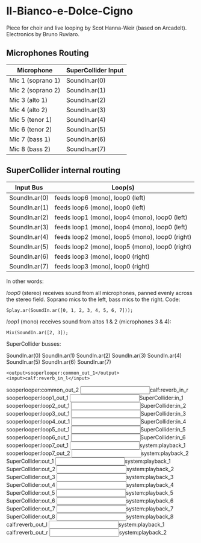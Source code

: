 # Il-Bianco-e-Dolce-Cigno
Piece for choir and live looping by Scot Hanna-Weir (based on Arcadelt). Electronics by Bruno Ruviaro.


## Microphones Routing

| Microphone | SuperCollider Input |
| ---------- | ------------------- |
| Mic 1 (soprano 1) | SoundIn.ar(0) |
| Mic 2 (soprano 2) | SoundIn.ar(1) |
| Mic 3 (alto 1) | SoundIn.ar(2) |
| Mic 4 (alto 2) | SoundIn.ar(3) |
| Mic 5 (tenor 1) | SoundIn.ar(4) |
| Mic 6 (tenor 2) | SoundIn.ar(5) |
| Mic 7 (bass 1) | SoundIn.ar(6) |
| Mic 8 (bass 2) | SoundIn.ar(7) |

## SuperCollider internal routing

| Input Bus | Loop(s) |
| --------- | ------- |
| SoundIn.ar(0) | feeds loop6 (mono), loop0 (left) |
| SoundIn.ar(1) | feeds loop6 (mono), loop0 (left) |
| SoundIn.ar(2) | feeds loop1 (mono), loop4 (mono), loop0 (left) |
| SoundIn.ar(3) | feeds loop1 (mono), loop4 (mono), loop0 (left) |
| SoundIn.ar(4) | feeds loop2 (mono), loop5 (mono), loop0 (right) |
| SoundIn.ar(5) | feeds loop2 (mono), loop5 (mono), loop0 (right) |
| SoundIn.ar(6) | feeds loop3 (mono), loop0 (right) |
| SoundIn.ar(7) | feeds loop3 (mono), loop0 (right) |

In other words:

*loop0* (stereo) receives sound from all microphones, panned evenly across the stereo field. Soprano mics to the left, bass mics to the right. Code:

    Splay.ar(SoundIn.ar([0, 1, 2, 3, 4, 5, 6, 7]));

*loop1* (mono) receives sound from altos 1 & 2 (microphones 3 & 4):

    Mix(SoundIn.ar([2, 3]);

SuperCollider busses:

SoundIn.ar(0)
SoundIn.ar(1)
SoundIn.ar(2)
SoundIn.ar(3)
SoundIn.ar(4)
SoundIn.ar(5)
SoundIn.ar(6)
SoundIn.ar(7)

    <output>sooperlooper:common_out_1</output>
    <input>calf:reverb_in_l</input>
  </connection>
  <connection>
    <output>sooperlooper:common_out_2</output>
    <input>calf:reverb_in_r</input>
  </connection>


<connection>
    <output>sooperlooper:loop1_out_1</output>
    <input>SuperCollider:in_1</input>
  </connection>
  <connection>
    <output>sooperlooper:loop2_out_1</output>
    <input>SuperCollider:in_2</input>
  </connection>
  <connection>
    <output>sooperlooper:loop3_out_1</output>
    <input>SuperCollider:in_3</input>
  </connection>
  <connection>
    <output>sooperlooper:loop4_out_1</output>
    <input>SuperCollider:in_4</input>
  </connection>
  <connection>
    <output>sooperlooper:loop5_out_1</output>
    <input>SuperCollider:in_5</input>
  </connection>
  <connection>
    <output>sooperlooper:loop6_out_1</output>
    <input>SuperCollider:in_6</input>
  </connection>
  <connection>
    <output>sooperlooper:loop7_out_1</output>
    <input>system:playback_1</input>
  </connection>
  <connection>
    <output>sooperlooper:loop7_out_2</output>
    <input>system:playback_2</input>
  </connection>
  <connection>
    <output>SuperCollider:out_1</output>
    <input>system:playback_1</input>
  </connection>
  <connection>
    <output>SuperCollider:out_2</output>
    <input>system:playback_2</input>
  </connection>
  <connection>
    <output>SuperCollider:out_3</output>
    <input>system:playback_3</input>
  </connection>
  <connection>
    <output>SuperCollider:out_4</output>
    <input>system:playback_4</input>
  </connection>
  <connection>
    <output>SuperCollider:out_5</output>
    <input>system:playback_5</input>
  </connection>
  <connection>
    <output>SuperCollider:out_6</output>
    <input>system:playback_6</input>
  </connection>
  <connection>
    <output>SuperCollider:out_7</output>
    <input>system:playback_7</input>
  </connection>
  <connection>
    <output>SuperCollider:out_8</output>
    <input>system:playback_8</input>
  </connection>
  <connection>
    <output>calf:reverb_out_l</output>
    <input>system:playback_1</input>
  </connection>
  <connection>
    <output>calf:reverb_out_r</output>
    <input>system:playback_2</input>
  </connection>
</jmess>